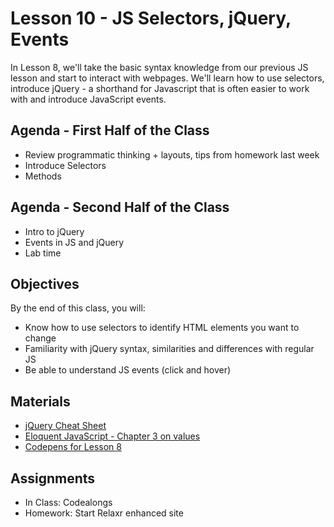 # Lesson 10 - JS Selectors, jQuery, Events

In Lesson 8, we'll take the basic syntax knowledge from our previous JS lesson and start to interact with webpages. We'll learn how to use selectors, introduce jQuery - a shorthand for Javascript that is often easier to work with and introduce JavaScript events.

## Agenda - First Half of the Class

*	Review programmatic thinking + layouts, tips from homework last week
* Introduce Selectors
* Methods

## Agenda - Second Half of the Class

* Intro to jQuery
* Events in JS and jQuery
* Lab time

## Objectives

By the end of this class, you will:

* Know how to use selectors to identify HTML elements you want to change
* Familiarity with jQuery syntax, similarities and differences with regular JS
* Be able to understand JS events (click and hover)

## Materials
* [jQuery Cheat Sheet](https://oscarotero.com/jquery/)
* [Eloquent JavaScript - Chapter 3 on values](http://eloquentjavascript.net/03_functions.html)
* [Codepens for Lesson 8](http://codepen.io/collection/XQbVKG/)

## Assignments
* In Class: Codealongs
* Homework: Start Relaxr enhanced site
